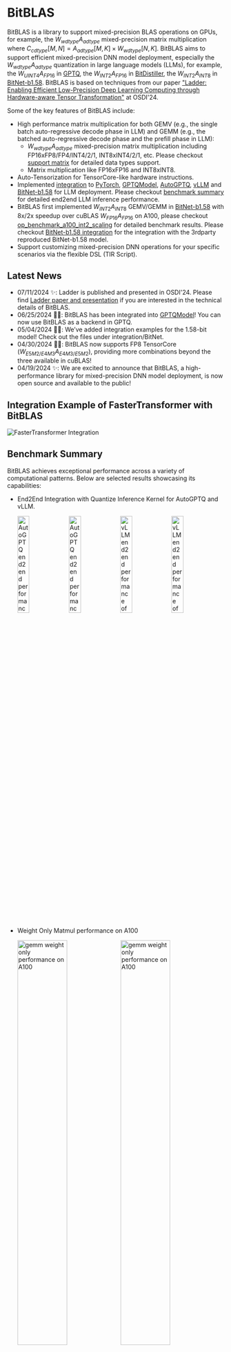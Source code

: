 # BitBLAS

BitBLAS is a library to support mixed-precision BLAS operations on GPUs, for example, the $W_{wdtype}A_{adtype}$ mixed-precision matrix multiplication where $C_{cdtype}[M, N] = A_{adtype}[M, K] \times W_{wdtype}[N, K]$.
BitBLAS aims to support efficient mixed-precision DNN model deployment, especially the $W_{wdtype}A_{adtype}$ quantization in large language models (LLMs), for example, the $W_{UINT4}A_{FP16}$ in [GPTQ](https://arxiv.org/abs/2210.17323), the $W_{INT2}A_{FP16}$ in [BitDistiller](https://arxiv.org/abs/2402.10631), the $W_{INT2}A_{INT8}$ in [BitNet-b1.58](https://arxiv.org/abs/2402.17764). BitBLAS is based on techniques from our paper ["Ladder: Enabling Efficient Low-Precision Deep Learning Computing through Hardware-aware Tensor Transformation"](https://www.usenix.org/conference/osdi24/presentation/wang-lei) at OSDI'24.


Some of the key features of BitBLAS include:
  - High performance matrix multiplication for both GEMV (e.g., the single batch auto-regressive decode phase in LLM) and GEMM (e.g., the batched auto-regressive decode phase and the prefill phase in LLM):
    - $W_{wdtype}A_{adtype}$ mixed-precision matrix multiplication including FP16xFP8/FP4/INT4/2/1, INT8xINT4/2/1, etc. Please checkout [support matrix](#support-matrix) for detailed data types support.
    - Matrix multiplication like FP16xFP16 and INT8xINT8.
  - Auto-Tensorization for TensorCore-like hardware instructions.
  - Implemented [integration](https://github.com/microsoft/BitBLAS/blob/main/integration/) to [PyTorch](https://pytorch.org/), [GPTQModel](https://github.com/ModelCloud/GPTQModel), [AutoGPTQ](https://github.com/AutoGPTQ/AutoGPTQ), [vLLM](https://github.com/vllm-project/vllm) and [BitNet-b1.58](https://huggingface.co/1bitLLM/bitnet_b1_58-3B) for LLM deployment. Please checkout [benchmark summary](#benchmark-summary) for detailed end2end LLM inference performance.
  - BitBLAS first implemented $W_{INT2}A_{INT8}$ GEMV/GEMM in [BitNet-b1.58](https://arxiv.org/abs/2402.17764) with 8x/2x speedup over cuBLAS $W_{FP16}A_{FP16}$ on A100, please checkout [op_benchmark_a100_int2_scaling](https://github.com/microsoft/BitBLAS/blob/main/images/figures/op_benchmark_a100_int2_scaling.png) for detailed benchmark results. Please checkout [BitNet-b1.58 integration](https://github.com/microsoft/BitBLAS/blob/main/integration/BitNet) for the integration with the 3rdparty reproduced BitNet-b1.58 model.
  - Support customizing mixed-precision DNN operations for your specific scenarios via the flexible DSL (TIR Script).

## Latest News

- 07/11/2024 ✨: Ladder is published and presented in OSDI'24. Please find [Ladder paper and presentation](https://www.usenix.org/conference/osdi24/presentation/wang-lei) if you are interested in the technical details of BitBLAS.
- 06/25/2024 🚀🚀: BitBLAS has been integrated into [GPTQModel](https://github.com/ModelCloud/GPTQModel)! You can now use BitBLAS as a backend in GPTQ.
- 05/04/2024 🚀🚀: We’ve added integration examples for the 1.58-bit model! Check out the files under integration/BitNet.
- 04/30/2024 🚀🚀: BitBLAS now supports FP8 TensorCore ($W_{E5M2/E4M3}A_{E4M3/E5M2}$), providing more combinations beyond the three available in cuBLAS!
- 04/19/2024 ✨: We are excited to announce that BitBLAS, a high-performance library for mixed-precision DNN model deployment, is now open source and available to the public!


## Integration Example of FasterTransformer with BitBLAS
![FasterTransformer Integration](images/gif/FasterTransformer.gif)

## Benchmark Summary

BitBLAS achieves exceptional performance across a variety of computational patterns. Below are selected results showcasing its capabilities:

- End2End Integration with Quantize Inference Kernel for AutoGPTQ and vLLM.

  <div>
    <img src="./images/figures/end2end_llama_13b_auto_gptq.png" alt="AutoGPTQ end2end performance of llama13b on A100" style="width: 24%;" />
    <img src="./images/figures/end2end_llama_70b_auto_gptq.png" alt="AutoGPTQ end2end performance of llama13b on A100" style="width: 24%;" />
    <img src="./images/figures/end2end_llama_13b_vllm.png" alt="vLLM end2end performance of llama13b on A100" style="width: 24%;" />
    <img src="./images/figures/end2end_llama_70B_vllm.png" alt="vLLM end2end performance of llama13b on A100" style="width: 24%;" />
  </div>

- Weight Only Matmul performance on A100

  <div>
    <img src="./images/figures/op_benchmark_a100_wq_gemv_e7.png" alt="gemm weight only performance on A100" style="width: 49%;" />
    <img src="./images/figures/op_benchmark_a100_wq_gemm_e7.png" alt="gemm weight only performance on A100" style="width: 49%;" />
  </div>



- TensorCore FP16/INT8 GEMM Performance Vs. Vendor Library on A100 and RTX4090

  <div>
    <img src="./images/figures/op_benchmark_consistent_gemm_fp16.png" alt="gemm fp16 performance on 4090 and a100" style="width: 49%;" />
    <img src="./images/figures/op_benchmark_consistent_gemm_int8.png" alt="gemm int8 performance on 4090 and a100" style="width: 49%;" />
  </div>

For more detailed information on benchmark sets with other formats (NF4/FP4) and other devices (RTX 3090), please refer to the [benchmark](./benchmark/README.md).

## Support Matrix

| **A_dtype** | **W_dtype** | **Accum_dtype** |     **Out_dtype**    | **BitBLAS Support** |                  **Tested Platform**                 |
|:-----------:|:-----------:|:---------------:|:--------------------:|:-------------------:|:----------------------------------------------------:|
|     FP16    |     FP16    |    FP32/FP16    |         FP16         |        **√**        | V100(SM_70)/A100(SM_80)/A6000(SM_86)/RTX 4090(SM_89) |
|     FP16    |   FP4_E2M1  |    FP32/FP16    |         FP16         |        **√**        | V100(SM_70)/A100(SM_80)/A6000(SM_86)/RTX 4090(SM_89) |
|     FP16    |   FP8_E4M3  |    FP32/FP16    |         FP16         |        **√**        | V100(SM_70)/A100(SM_80)/A6000(SM_86)/RTX 4090(SM_89) |
|     FP16    |     INT8    |    FP32/FP16    |         FP16         |        **√**        | V100(SM_70)/A100(SM_80)/A6000(SM_86)/RTX 4090(SM_89) |
|     FP16    |  UINT4/INT4 |    FP32/FP16    |         FP16         |        **√**        | V100(SM_70)/A100(SM_80)/A6000(SM_86)/RTX 4090(SM_89) |
|     FP16    |  UINT2/INT2 |    FP32/FP16    |         FP16         |        **√**        | V100(SM_70)/A100(SM_80)/A6000(SM_86)/RTX 4090(SM_89) |
|     FP16    |    UINT1    |    FP32/FP16    |         FP16         |        **√**        | V100(SM_70)/A100(SM_80)/A6000(SM_86)/RTX 4090(SM_89) |
|     FP16    |     NF4     |    FP32/FP16    |         FP16         |        **√**        | V100(SM_70)/A100(SM_80)/A6000(SM_86)/RTX 4090(SM_89) |
|     INT8    |     INT8    |      INT32      | FP32/INT32/FP16/INT8 |        **√**        | V100(SM_70)/A100(SM_80)/A6000(SM_86)/RTX 4090(SM_89) |
|     INT8    |  UINT4/INT4 |      INT32      | FP32/INT32/FP16/INT8 |        **√**        | V100(SM_70)/A100(SM_80)/A6000(SM_86)/RTX 4090(SM_89) |
|     INT8    |  UINT2/INT2 |      INT32      | FP32/INT32/FP16/INT8 |        **√**        | V100(SM_70)/A100(SM_80)/A6000(SM_86)/RTX 4090(SM_89) |
|     INT8    |    UINT1    |      INT32      | FP32/INT32/FP16/INT8 |        **√**        | V100(SM_70)/A100(SM_80)/A6000(SM_86)/RTX 4090(SM_89) |
|   FP8_E4M3  |   FP8_E4M3  |       FP32      |       FP32/FP16      |        **√**        |                    RTX 4090(SM_89)                   |
|   FP8_E5M2  |   FP8_E5M2  |       FP32      |       FP32/FP16      |        **√**        |                    RTX 4090(SM_89)                   |

We are continuously expanding the support matrix. If you have any specific requirements, please feel free to open an issue or PR.

## Getting Started with an Example

### Installing with pip

**Prerequisites for installation via wheel or PyPI**
- **Operating System**: Ubuntu 20.04 or later
- **Python Version**: >= 3.8
- **CUDA Version**: >= 11.0

The easiest way to install BitBLAS is direcly from the PyPi using pip. To install the latest version, run the following command in your terminal.

```bash
pip install bitblas
```

After installing BitBLAS, you can verify the installation by running:

```bash
python -c "import bitblas; print(bitblas.__version__)"  
```

**Note**: Currently, BitBLAS whl is only supported on Ubuntu 20.04 or later version as we build the whl files on this platform. Currently we only provide whl files for CUDA>=11.0 and with Python>=3.8. **If you are using a different platform or environment, you may need to [build BitBLAS from source](https://github.com/microsoft/BitBLAS/blob/main/docs/Installation.md#building-from-source).** More installation methods can be found in the [installation document](https://github.com/microsoft/BitBLAS/blob/main/docs/Installation.md).

### Example: $W_{INT4}A_{FP16}$ mixed-precision matrix multiplication

BitBLAS provides two Python APIs to perform mixed-precision matrix multiplication:
  - ```bitblas.Matmul``` implements the $W_{wdtype}A_{adtype}$ mixed-precision matrix multiplication of $C_{cdtype}[M, N] = A_{adtype}[M, K] \times W_{wdtype}[N, K]$ where $W_{wdtype}$ indicates the weight of $wtype$, A_{adtype} indicates the activation of $adtype$, and C_{cdtype} indicates the output of $cdtype$.
  - ```bitblas.Linear``` is a PyTorch ```nn.Linear```-like module to support a Linear of mixed-precision.

Here is an example for a $W_{INT4}A_{FP16}$ mixed-precision matrix multiplication: $out_{FP16}[M, N] = A_{FP16}[M, K] \times W_{INT4}[N, K]$, this example includes the creation of input matrices, quantization of weight matrices, and execution of the matrix multiplication with the ```bitblas.Matmul``` API. The result is then compared against a reference result obtained through conventional methods to ensure accuracy.

```python
import bitblas
import torch

# uncomment to enable debug output
# bitblas.set_log_level("Debug")

matmul_config = bitblas.MatmulConfig(
    M=1,  # M dimension
    N=2048,  # N dimension
    K=1024,  # K dimension
    A_dtype="float16",  # activation A dtype
    W_dtype="int4",  # weight W dtype
    accum_dtype="float16",  # accumulation dtype
    out_dtype="float16",  # output dtype
    layout="nt",  # matrix layout, "nt" indicates the layout of A is non-transpose and the layout of W is transpose
    with_bias=False,  # bias
    # configs for weight only quantization
    group_size=None,  # setting for grouped quantization
    with_scaling=False,  # setting for scaling factor
    with_zeros=False,  # setting for zeros
    zeros_mode=None,  # setting for how to calculating zeros
)

matmul = bitblas.Matmul(config=matmul_config)

# Create input matrices
input_tensor = torch.rand((1, 1024), dtype=torch.float16).cuda()
weight_tensor = torch.randint(0, 7, (2048, 1024), dtype=torch.int8).cuda()

# Transform weight tensor to int4 data type
weight_tensor_int4 = matmul.transform_weight(weight_tensor)

# Perform mixed-precision matrix multiplication
output_tensor = matmul(input_tensor, weight_tensor_int4)

# Reference result using PyTorch matmul for comparison
ref_result = torch.matmul(input_tensor, weight_tensor.t().to(torch.float16))
# Assert that the results are close within a specified tolerance, note that the int4 randint value is a little bigger than the float16 value, so we set the atol to 1.0
print("Ref output:", ref_result)
print("BitBLAS output:", output_tensor)
torch.testing.assert_close(output_tensor, ref_result, rtol=1e-2, atol=1e-0)
```

**Note**: More examples can be found in the [QuickStart document](https://github.com/microsoft/BitBLAS/blob/main/docs/QuickStart.md).

## Documents

- [Installation](https://github.com/microsoft/BitBLAS/blob/main/docs/Installation.md):
  The installation document of BitBLAS. Make sure you already have the cuda toolkit (version >= 11.0) installed in the system.
  - You can easily install from `pip install bitblas` from PyPi. Currently we only provide whl files for CUDA>=11.0 and Ubuntu>=20.04 with Python>=3.8, if you are using a different version of CUDA or OS environment, you may need to build BitBLAS from source.

- [QuickStart](https://github.com/microsoft/BitBLAS/blob/main/docs/QuickStart.md): This document provides examples to use BitBLAS in your program with ```bitblas.Matmul``` and ```bitblas.Linear```.

- [Python API](https://github.com/microsoft/BitBLAS/blob/main/docs/PythonAPI.md): The Python API document of BitBLAS. BitBLAS provides two Python APIs to perform mixed-precision matrix multiplication:
  - ```bitblas.Matmul``` implements the $W_{wdtype}A_{adtype}$ mixed-precision matrix multiplication of $C_{cdtype}[M, N] = A_{adtype}[M, K] \times W_{wdtype}[N, K]$.
  - ```bitblas.Linear``` is a PyTorch ```nn.Linear```-like module to support a Linear of mixed-precision.

- [Integration](https://github.com/microsoft/BitBLAS/tree/main/integration): Explore how BitBLAS seamlessly integrates with LLM deployment frameworks through our examples. Discover the ease of integrating BitBLAS with PyTorch, AutoGPTQ, and vLLM in the 3rd-party integration examples.

- [Customization](https://github.com/microsoft/BitBLAS/blob/main/docs/ExtendOperatorsWithDSL.md): BitBLAS supports implementing customized mixed-precision DNN operations (e.g., Conv2D) rather than matrix multiplication with the flexible DSL (TIR Script).


## Reference

Please cite BitBLAS/Ladder in your publications if it helps your research:
```tex
@inproceedings {ladder-osdi24,
author = {Lei Wang and Lingxiao Ma and Shijie Cao and Quanlu Zhang and Jilong Xue and Yining Shi and Ningxin Zheng and Ziming Miao and Fan Yang and Ting Cao and Yuqing Yang and Mao Yang},
title = {Ladder: Enabling Efficient Low-Precision Deep Learning Computing through Hardware-aware Tensor Transformation},
booktitle = {18th USENIX Symposium on Operating Systems Design and Implementation (OSDI 24)},
year = {2024},
isbn = {978-1-939133-40-3},
address = {Santa Clara, CA},
pages = {307--323},
url = {https://www.usenix.org/conference/osdi24/presentation/wang-lei},
publisher = {USENIX Association},
month = jul
}
```


## Contributing

This project welcomes contributions and suggestions. Most contributions require you to agree to a Contributor License Agreement (CLA) declaring that you have the right to, and actually do, grant us the rights to use your contribution. For details, visit https://cla.opensource.microsoft.com.

When you submit a pull request, a CLA bot will automatically determine whether you need to provide a CLA and decorate the PR appropriately (e.g., status check, comment). Simply follow the instructions provided by the bot. You will only need to do this once across all repos using our CLA.

This project has adopted the Microsoft Open Source Code of Conduct. For more information see the Code of Conduct FAQ or contact opencode@microsoft.com with any additional questions or comments.

## Trademarks

This project may contain trademarks or logos for projects, products, or services. Authorized use of Microsoft trademarks or logos is subject to and must follow Microsoft's Trademark & Brand Guidelines. Use of Microsoft trademarks or logos in modified versions of this project must not cause confusion or imply Microsoft sponsorship. Any use of third-party trademarks or logos are subject to those third-party's policies.
